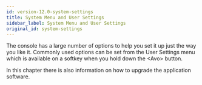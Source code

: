 ```yaml
---
id: version-12.0-system-settings
title: System Menu and User Settings
sidebar_label: System Menu and User Settings
original_id: system-settings
---
```


The console has a large number of options to help you set it up just the
way you like it. Commonly used options can be set from the User Settings
menu which is available on a softkey when you hold down the \<Avo\>
button.

In this chapter there is also information on how to upgrade the
application software.
